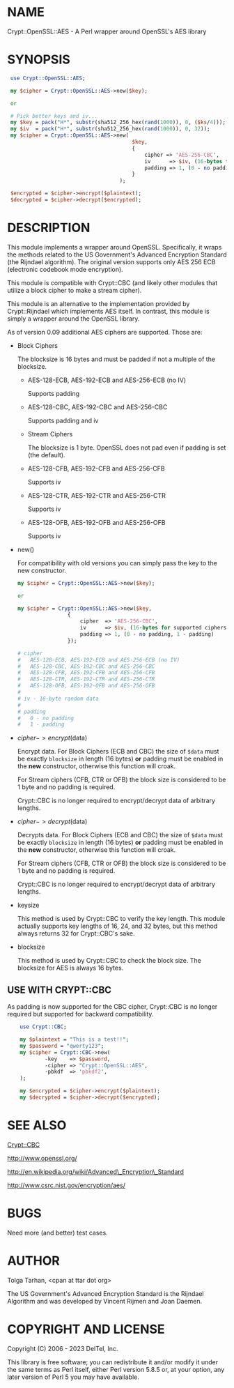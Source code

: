 # NAME

Crypt::OpenSSL::AES - A Perl wrapper around OpenSSL's AES library

# SYNOPSIS

```perl
 use Crypt::OpenSSL::AES;

 my $cipher = Crypt::OpenSSL::AES->new($key);

 or

 # Pick better keys and iv...
 my $key = pack("H*", substr(sha512_256_hex(rand(1000)), 0, ($ks/4)));
 my $iv  = pack("H*", substr(sha512_256_hex(rand(1000)), 0, 32));
 my $cipher = Crypt::OpenSSL::AES->new(
                                        $key,
                                        {
                                            cipher => 'AES-256-CBC',
                                            iv      => $iv, (16-bytes for supported ciphers)
                                            padding => 1, (0 - no padding, 1 - padding)
                                        }
                                    );

 $encrypted = $cipher->encrypt($plaintext);
 $decrypted = $cipher->decrypt($encrypted);
```

# DESCRIPTION

This module implements a wrapper around OpenSSL.  Specifically, it
wraps the methods related to the US Government's Advanced
Encryption Standard (the Rijndael algorithm).  The original version
supports only AES 256 ECB (electronic codebook mode encryption).

This module is compatible with Crypt::CBC (and likely other modules
that utilize a block cipher to make a stream cipher).

This module is an alternative to the implementation provided by
Crypt::Rijndael which implements AES itself. In contrast, this module
is simply a wrapper around the OpenSSL library.

As of version 0.09 additional AES ciphers are supported.  Those are:

- Block Ciphers

    The blocksize is 16 bytes and must be padded if not a multiple of the
    blocksize.

    - AES-128-ECB, AES-192-ECB and AES-256-ECB (no IV)

        Supports padding

    - AES-128-CBC, AES-192-CBC and AES-256-CBC

        Supports padding and iv

    - Stream Ciphers

        The blocksize is 1 byte. OpenSSL does not pad even if padding
        is set (the default).

    - AES-128-CFB, AES-192-CFB and AES-256-CFB

        Supports iv

    - AES-128-CTR, AES-192-CTR and AES-256-CTR

        Supports iv

    - AES-128-OFB, AES-192-OFB and AES-256-OFB

        Supports iv

- new()

    For compatibility with old versions you can simply pass the key to the
    new constructor.

    ```perl
    my $cipher = Crypt::OpenSSL::AES->new($key);

    or

    my $cipher = Crypt::OpenSSL::AES->new($key,
                    {
                        cipher  => 'AES-256-CBC',
                        iv      => $iv, (16-bytes for supported ciphers)
                        padding => 1, (0 - no padding, 1 - padding)
                    });

    # cipher
    #   AES-128-ECB, AES-192-ECB and AES-256-ECB (no IV)
    #   AES-128-CBC, AES-192-CBC and AES-256-CBC
    #   AES-128-CFB, AES-192-CFB and AES-256-CFB
    #   AES-128-CTR, AES-192-CTR and AES-256-CTR
    #   AES-128-OFB, AES-192-OFB and AES-256-OFB
    #
    # iv - 16-byte random data
    #
    # padding
    #   0 - no padding
    #   1 - padding
    ```

- $cipher->encrypt($data)

    Encrypt data. For Block Ciphers (ECB and CBC) the size of `$data`
    must be exactly `blocksize` in length (16 bytes) **or** padding must be
    enabled in the **new** constructor, otherwise this function will croak.

    For Stream ciphers (CFB, CTR or OFB) the block size is considered to
    be 1 byte and no padding is required.

    Crypt::CBC is no longer required to encrypt/decrypt data of arbitrary
    lengths.

- $cipher->decrypt($data)

    Decrypts data. For Block Ciphers (ECB and CBC) the size of `$data`
    must be exactly `blocksize` in length (16 bytes) **or** padding must be
    enabled in the **new** constructor, otherwise this function will croak.

    For Stream ciphers (CFB, CTR or OFB) the block size is considered to
    be 1 byte and no padding is required.

    Crypt::CBC is no longer required to encrypt/decrypt data of arbitrary
    lengths.

- keysize

    This method is used by Crypt::CBC to verify the key length.
    This module actually supports key lengths of 16, 24, and 32 bytes,
    but this method always returns 32 for Crypt::CBC's sake.

- blocksize

    This method is used by Crypt::CBC to check the block size.
    The blocksize for AES is always 16 bytes.

## USE WITH CRYPT::CBC

As padding is now supported for the CBC cipher, Crypt::CBC is no
longer required but supported for backward compatibility.

```perl
    use Crypt::CBC;

    my $plaintext = "This is a test!!";
    my $password = "qwerty123";
    my $cipher = Crypt::CBC->new(
            -key    => $password,
            -cipher => "Crypt::OpenSSL::AES",
            -pbkdf  => 'pbkdf2',
    );

    my $encrypted = $cipher->encrypt($plaintext);
    my $decrypted = $cipher->decrypt($encrypted);
```

# SEE ALSO

[Crypt::CBC](https://metacpan.org/pod/Crypt%3A%3ACBC)

http://www.openssl.org/

http://en.wikipedia.org/wiki/Advanced\_Encryption\_Standard

http://www.csrc.nist.gov/encryption/aes/

# BUGS

Need more (and better) test cases.

# AUTHOR

Tolga Tarhan, &lt;cpan at ttar dot org>

The US Government's Advanced Encryption Standard is the Rijndael
Algorithm and was developed by Vincent Rijmen and Joan Daemen.

# COPYRIGHT AND LICENSE

Copyright (C) 2006 - 2023 DelTel, Inc.

This library is free software; you can redistribute it and/or modify
it under the same terms as Perl itself, either Perl version 5.8.5 or,
at your option, any later version of Perl 5 you may have available.
